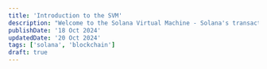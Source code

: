 ```yaml
---
title: 'Introduction to the SVM'
description: "Welcome to the Solana Virtual Machine - Solana's transaction processing engine"
publishDate: '18 Oct 2024'
updatedDate: '20 Oct 2024'
tags: ['solana', 'blockchain']
draft: true
---
```

